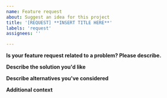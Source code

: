 ```yaml
---
name: Feature request
about: Suggest an idea for this project
title: '[REQUEST] **INSERT TITLE HERE**'
labels: 'request'
assignees: ''

---
```


<!-- Insert the appropriate text after each tag, or remove the sections that are not relevant for your case -->

**Is your feature request related to a problem? Please describe.**
<!-- A clear and concise description of what the problem is. Ex. I'm always frustrated when [...] -->

**Describe the solution you'd like**
<!-- A clear and concise description of what you want to happen. -->

**Describe alternatives you've considered**
<!-- If applicable, please add a clear and concise description of any alternative solutions or features you've considered. -->

**Additional context**
<!-- Add any other context or screenshots about the feature request here. -->
